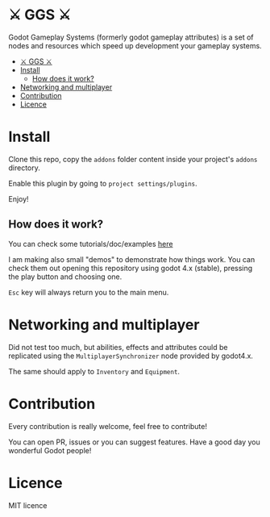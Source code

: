 ⚔️ GGS ⚔️
=======

Godot Gameplay Systems (formerly godot gameplay attributes) is a set of nodes and resources which speed up development your gameplay systems.

- [⚔️ GGS ⚔️](#️-ggs-️)
- [Install](#install)
  - [How does it work?](#how-does-it-work)
- [Networking and multiplayer](#networking-attributes-effects-and-abilities)
- [Contribution](#contribution)
- [Licence](#licence)

# Install

Clone this repo, copy the `addons` folder content inside your project's `addons` directory.

Enable this plugin by going to `project settings/plugins`.

Enjoy! 

## How does it work?

You can check some tutorials/doc/examples [here](./docs/readme.md)

I am making also small "demos" to demonstrate how things work. You can check them out opening this repository using godot 4.x (stable), pressing the play button and choosing one.

`Esc` key will always return you to the main menu.

# Networking and multiplayer

Did not test too much, but abilities, effects and attributes could be replicated using the `MultiplayerSynchronizer` node provided by godot4.x.

The same should apply to `Inventory` and `Equipment`.

# Contribution

Every contribution is really welcome, feel free to contribute!

You can open PR, issues or you can suggest features. Have a good day you wonderful Godot people!

# Licence

MIT licence
